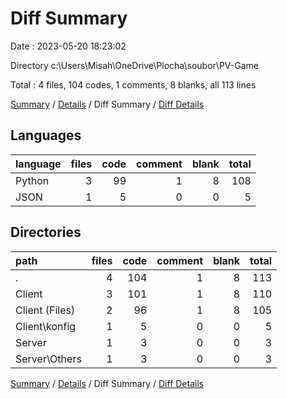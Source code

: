 # Diff Summary

Date : 2023-05-20 18:23:02

Directory c:\\Users\\Misah\\OneDrive\\Plocha\\soubor\\PV-Game

Total : 4 files,  104 codes, 1 comments, 8 blanks, all 113 lines

[Summary](results.md) / [Details](details.md) / Diff Summary / [Diff Details](diff-details.md)

## Languages
| language | files | code | comment | blank | total |
| :--- | ---: | ---: | ---: | ---: | ---: |
| Python | 3 | 99 | 1 | 8 | 108 |
| JSON | 1 | 5 | 0 | 0 | 5 |

## Directories
| path | files | code | comment | blank | total |
| :--- | ---: | ---: | ---: | ---: | ---: |
| . | 4 | 104 | 1 | 8 | 113 |
| Client | 3 | 101 | 1 | 8 | 110 |
| Client (Files) | 2 | 96 | 1 | 8 | 105 |
| Client\\konfig | 1 | 5 | 0 | 0 | 5 |
| Server | 1 | 3 | 0 | 0 | 3 |
| Server\\Others | 1 | 3 | 0 | 0 | 3 |

[Summary](results.md) / [Details](details.md) / Diff Summary / [Diff Details](diff-details.md)